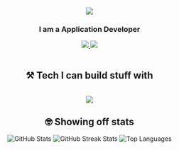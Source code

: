<h1 align="center">
    <img src="https://readme-typing-svg.herokuapp.com/?font=Righteous&size=35&center=true&vCenter=true&width=500&height=70&duration=4000&lines=Hi+There!+👋;+I'm+Jainam+Barbhaya;" />
</h1>

<h3 align="center">I am a Application Developer</h3>
<div align="center"> 
  <a href="mailto:jainambarbhaya1509@gmail.com">
    <img src="https://img.shields.io/badge/Gmail-333333?style=for-the-badge&logo=gmail&logoColor=red" />
  </a>
  <a href="https://linkedin.com/in/jainambarbhaya" target="_blank">
    <img src="https://img.shields.io/badge/LinkedIn-0077B5?style=for-the-badge&logo=linkedin&logoColor=white" target="_blank" />
  </a>
</div>
<br/>

<h2 align="center">⚒️ Tech I can build stuff with</h2>
<br/>
<div align="center">
    <img src="https://skillicons.dev/icons?i=c,cpp,dart,python,java,js,cs,html,css,flutter,nodejs,expressjs,react,flask,github,aws,azure,docker,figma,mysql,postgresql,mongodb,firebase,redis,unity,vercel,figma,vscode,androidstudio,postman" />
</div>

<h2 align="center">🤓 Showing off stats</h2>
<div align="center">
    <img src="https://github-readme-stats.vercel.app/api?username=jainambarbhaya1509&theme=github_dark_dimmed&hide_border=true&include_all_commits=true&count_private=true" alt="GitHub Stats"/>
    <img src="https://github-readme-streak-stats.herokuapp.com/?user=jainambarbhaya1509&theme=github_dark_dimmed&hide_border=true" alt="GitHub Streak Stats"/>
    <img src="https://github-readme-stats.vercel.app/api/top-langs/?username=jainambarbhaya1509&theme=github_dark_dimmed&hide_border=true&include_all_commits=true&count_private=true&layout=compact&size_weight=0.5&count_weight=0.5" alt="Top Languages"/>
</div>
